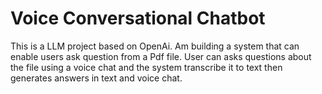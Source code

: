 # Voice Conversational Chatbot

This is a LLM project based on OpenAi. Am building a system that can enable users ask question from a Pdf file.
 User can asks questions about the file using a voice chat and the system transcribe it to text then generates answers in text and voice chat.
